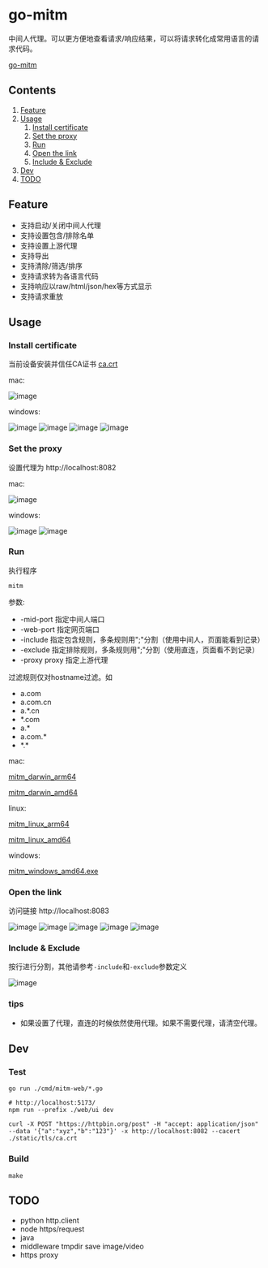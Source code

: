 # go-mitm

中间人代理。可以更方便地查看请求/响应结果，可以将请求转化成常用语言的请求代码。

[go-mitm](https://github.com/lizongying/go-mitm)

## Contents

1. [Feature](#Feature)
2. [Usage](#Usage)
    1. [Install certificate](#Install-certificate)
    2. [Set the proxy](#Set-the-proxy)
    3. [Run](#Run)
    4. [Open the link](#Open-the-link)
    5. [Include & Exclude](#Include--Exclude)
3. [Dev](#Dev)
4. [TODO](#TODO)

## Feature

* 支持启动/关闭中间人代理
* 支持设置包含/排除名单
* 支持设置上游代理
* 支持导出
* 支持清除/筛选/排序
* 支持请求转为各语言代码
* 支持响应以raw/html/json/hex等方式显示
* 支持请求重放

## Usage

### Install certificate

当前设备安装并信任CA证书 [ca.crt](https://github.com/lizongying/go-mitm/releases/download/v0.0.6/ca.crt)

mac:

![image](./screenshot/img_5.png)

windows:

![image](./screenshot/img_7.png)
![image](./screenshot/img_8.png)
![image](./screenshot/img_9.png)
![image](./screenshot/img_10.png)

### Set the proxy

设置代理为 http://localhost:8082

mac:

![image](./screenshot/img_6.png)

windows:

![image](./screenshot/img_12.png)
![image](./screenshot/img_13.png)

### Run

执行程序

```shell
mitm
```

参数:

* -mid-port 指定中间人端口
* -web-port 指定网页端口
* -include 指定包含规则，多条规则用";"分割（使用中间人，页面能看到记录）
* -exclude 指定排除规则，多条规则用";"分割（使用直连，页面看不到记录）
* -proxy proxy 指定上游代理

过滤规则仅对hostname过滤。如

* a.com
* a.com.cn
* a.*.cn
* *.com
* a.*
* a.com.*
* \*.*

mac:

[mitm_darwin_arm64](https://github.com/lizongying/go-mitm/releases/download/v0.0.6/mitm_darwin_arm64)

[mitm_darwin_amd64](https://github.com/lizongying/go-mitm/releases/download/v0.0.6/mitm_darwin_amd64)

linux:

[mitm_linux_arm64](https://github.com/lizongying/go-mitm/releases/download/v0.0.6/mitm_linux_arm64)

[mitm_linux_amd64](https://github.com/lizongying/go-mitm/releases/download/v0.0.6/mitm_linux_amd64)

windows:

[mitm_windows_amd64.exe](https://github.com/lizongying/go-mitm/releases/download/v0.0.6/mitm_windows_amd64.exe)

### Open the link

访问链接 http://localhost:8083

![image](./screenshot/img.png)
![image](./screenshot/img_1.png)
![image](./screenshot/img_4.png)
![image](./screenshot/img_2.png)
![image](./screenshot/img_3.png)

### Include & Exclude

按行进行分割，其他请参考`-include`和`-exclude`参数定义

![image](./screenshot/img_11.png)

### tips

* 如果设置了代理，直连的时候依然使用代理。如果不需要代理，请清空代理。

## Dev

### Test

```shell
go run ./cmd/mitm-web/*.go

# http://localhost:5173/
npm run --prefix ./web/ui dev

curl -X POST "https://httpbin.org/post" -H "accept: application/json" --data '{"a":"xyz","b":"123"}' -x http://localhost:8082 --cacert ./static/tls/ca.crt

```

### Build

```shell
make
```

## TODO

* python http.client
* node https/request
* java
* middleware tmpdir save image/video
* https proxy
